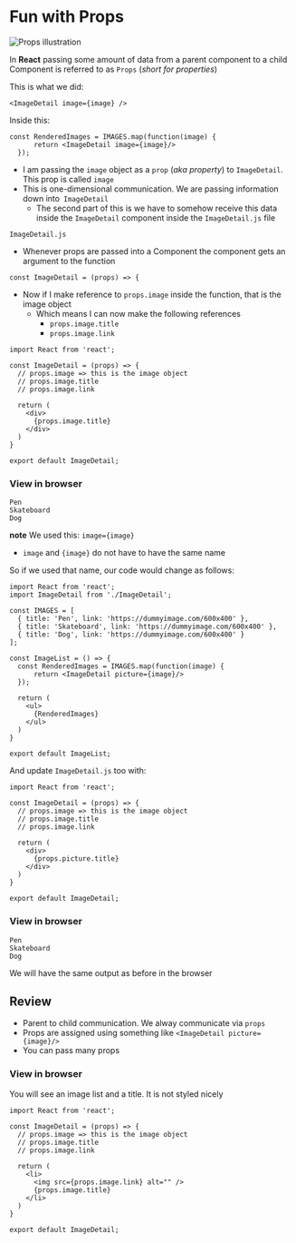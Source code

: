 # Fun with Props

![Props illustration](https://i.imgur.com/gaVgBsj.png)

In **React** passing some amount of data from a parent component to a child Component is referred to as `Props` (_short for properties_)

This is what we did:

`<ImageDetail image={image} />`

Inside this:

```
const RenderedImages = IMAGES.map(function(image) {
      return <ImageDetail image={image}/>
  });
```

* I am passing the `image` object as a `prop` (_aka property_) to `ImageDetail`. This prop is called `image`
* This is one-dimensional communication. We are passing information down into` ImageDetail`
    - The second part of this is we have to somehow receive this data inside the `ImageDetail` component inside the `ImageDetail.js` file

`ImageDetail.js`

* Whenever props are passed into a Component the component gets an argument to the function

`const ImageDetail = (props) => {`

* Now if I make reference to `props.image` inside the function, that is the image object
    - Which means I can now make the following references
        + `props.image.title`
        + `props.image.link`

```
import React from 'react';

const ImageDetail = (props) => {
  // props.image => this is the image object
  // props.image.title
  // props.image.link

  return (
    <div>
      {props.image.title}
    </div>
  )
}

export default ImageDetail;
```

### View in browser
```
Pen
Skateboard
Dog
```

**note** We used this: `image={image}`
* `image` and `{image}` do not have to have the same name

So if we used that name, our code would change as follows:

```
import React from 'react';
import ImageDetail from './ImageDetail';

const IMAGES = [
  { title: 'Pen', link: 'https://dummyimage.com/600x400' },
  { title: 'Skateboard', link: 'https://dummyimage.com/600x400' },
  { title: 'Dog', link: 'https://dummyimage.com/600x400' }
];

const ImageList = () => {
  const RenderedImages = IMAGES.map(function(image) {
      return <ImageDetail picture={image}/>
  });

  return (
    <ul>
      {RenderedImages}
    </ul>
  )
}

export default ImageList;
```

And update `ImageDetail.js` too with:

```
import React from 'react';

const ImageDetail = (props) => {
  // props.image => this is the image object
  // props.image.title
  // props.image.link

  return (
    <div>
      {props.picture.title}
    </div>
  )
}

export default ImageDetail;
```

### View in browser
```
Pen
Skateboard
Dog
```

We will have the same output as before in the browser

## Review
* Parent to child communication. We alway communicate via `props`
* Props are assigned using something like `<ImageDetail picture={image}/>`
* You can pass many props

### View in browser
You will see an image list and a title. It is not styled nicely

```
import React from 'react';

const ImageDetail = (props) => {
  // props.image => this is the image object
  // props.image.title
  // props.image.link

  return (
    <li>
      <img src={props.image.link} alt="" />
      {props.image.title}
    </li>
  )
}

export default ImageDetail;
```

